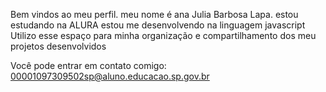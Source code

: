Bem vindos ao meu perfil.
meu nome é ana Julia Barbosa Lapa.
estou estudando na ALURA
estou me desenvolvendo na linguagem javascript
Utilizo esse espaço para minha organização e compartilhamento dos meu projetos desenvolvidos

Você pode entrar em contato comigo:
00001097309502sp@aluno.educacao.sp.gov.br
